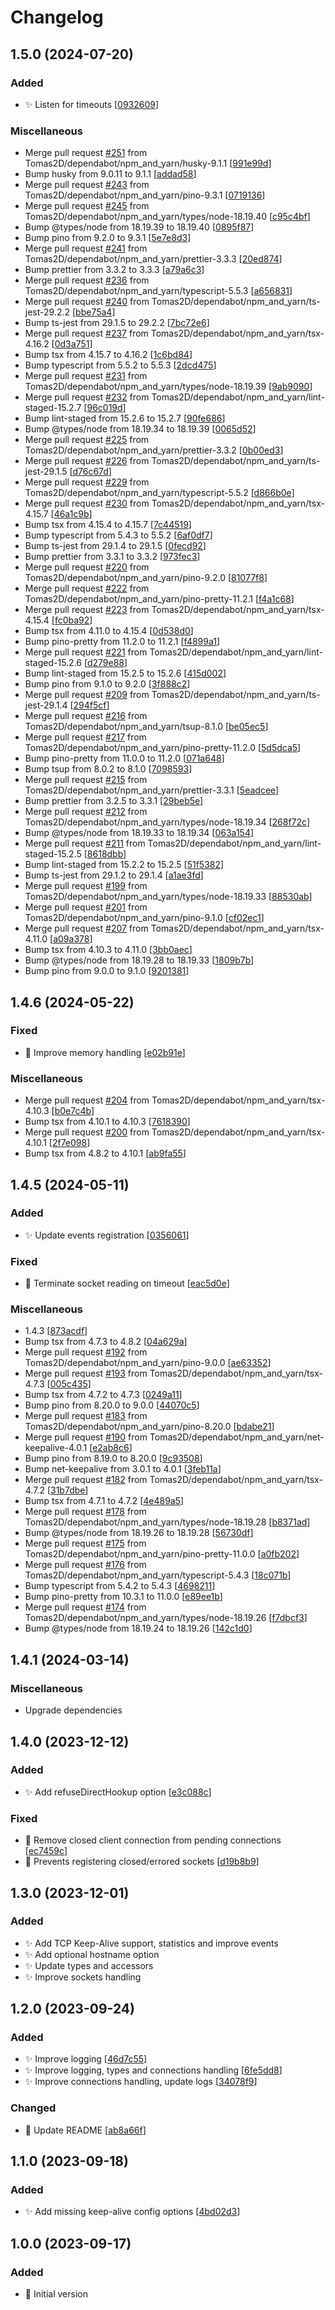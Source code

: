# Changelog

<a name="1.5.0"></a>
## 1.5.0 (2024-07-20)

### Added

- ✨ Listen for timeouts [[0932609](https://github.com/Tomas2D/ultravnc-repeater/commit/093260960cd58ba38d577c9cd14e74f5da9ce229)]

### Miscellaneous

-  Merge pull request [#251](https://github.com/Tomas2D/ultravnc-repeater/issues/251) from Tomas2D/dependabot/npm_and_yarn/husky-9.1.1 [[991e99d](https://github.com/Tomas2D/ultravnc-repeater/commit/991e99d0ce34d2df73a6056107ad575f62158788)]
-  Bump husky from 9.0.11 to 9.1.1 [[addad58](https://github.com/Tomas2D/ultravnc-repeater/commit/addad5834f0961d5e624bdc41b845867680804a8)]
-  Merge pull request [#243](https://github.com/Tomas2D/ultravnc-repeater/issues/243) from Tomas2D/dependabot/npm_and_yarn/pino-9.3.1 [[0719136](https://github.com/Tomas2D/ultravnc-repeater/commit/07191367e99e75375fc96891a18e7f1165664e9a)]
-  Merge pull request [#245](https://github.com/Tomas2D/ultravnc-repeater/issues/245) from Tomas2D/dependabot/npm_and_yarn/types/node-18.19.40 [[c95c4bf](https://github.com/Tomas2D/ultravnc-repeater/commit/c95c4bf198bed5a7ee823cf4cccd7a7cbf858992)]
-  Bump @types/node from 18.19.39 to 18.19.40 [[0895f87](https://github.com/Tomas2D/ultravnc-repeater/commit/0895f87b56a5aeb2e594c7bbd76373a809d8fa80)]
-  Bump pino from 9.2.0 to 9.3.1 [[5e7e8d3](https://github.com/Tomas2D/ultravnc-repeater/commit/5e7e8d3500835286d80fcd1e6d58b0904f5bf7bf)]
-  Merge pull request [#241](https://github.com/Tomas2D/ultravnc-repeater/issues/241) from Tomas2D/dependabot/npm_and_yarn/prettier-3.3.3 [[20ed874](https://github.com/Tomas2D/ultravnc-repeater/commit/20ed8747b69c3da2cee4741adfe9c6fe5b741b00)]
-  Bump prettier from 3.3.2 to 3.3.3 [[a79a6c3](https://github.com/Tomas2D/ultravnc-repeater/commit/a79a6c33aa6d89a35efc92b2cae3c9a6fd3dcb0a)]
-  Merge pull request [#236](https://github.com/Tomas2D/ultravnc-repeater/issues/236) from Tomas2D/dependabot/npm_and_yarn/typescript-5.5.3 [[a656831](https://github.com/Tomas2D/ultravnc-repeater/commit/a6568318180a8013f3d4e8656dfe40e6d38e6663)]
-  Merge pull request [#240](https://github.com/Tomas2D/ultravnc-repeater/issues/240) from Tomas2D/dependabot/npm_and_yarn/ts-jest-29.2.2 [[bbe75a4](https://github.com/Tomas2D/ultravnc-repeater/commit/bbe75a4744d8a04229fb4e51e58a4028f82aafae)]
-  Bump ts-jest from 29.1.5 to 29.2.2 [[7bc72e6](https://github.com/Tomas2D/ultravnc-repeater/commit/7bc72e60b4928468a00b0de71a4277caa0ec4745)]
-  Merge pull request [#237](https://github.com/Tomas2D/ultravnc-repeater/issues/237) from Tomas2D/dependabot/npm_and_yarn/tsx-4.16.2 [[0d3a751](https://github.com/Tomas2D/ultravnc-repeater/commit/0d3a751ea39deebab7faa0f67af9f08610266186)]
-  Bump tsx from 4.15.7 to 4.16.2 [[1c6bd84](https://github.com/Tomas2D/ultravnc-repeater/commit/1c6bd84631e810e18d5d453d313a46930af11bbf)]
-  Bump typescript from 5.5.2 to 5.5.3 [[2dcd475](https://github.com/Tomas2D/ultravnc-repeater/commit/2dcd47523369f34f684b606cc0fe5f5222933e00)]
-  Merge pull request [#231](https://github.com/Tomas2D/ultravnc-repeater/issues/231) from Tomas2D/dependabot/npm_and_yarn/types/node-18.19.39 [[9ab9090](https://github.com/Tomas2D/ultravnc-repeater/commit/9ab9090dac5ef9d2dd8f99d4940af8a9d6f77c36)]
-  Merge pull request [#232](https://github.com/Tomas2D/ultravnc-repeater/issues/232) from Tomas2D/dependabot/npm_and_yarn/lint-staged-15.2.7 [[96c019d](https://github.com/Tomas2D/ultravnc-repeater/commit/96c019d52b46e2cdbfd1c1049c661482fd846347)]
-  Bump lint-staged from 15.2.6 to 15.2.7 [[90fe686](https://github.com/Tomas2D/ultravnc-repeater/commit/90fe686c7acadc0a751595ee38216d50c5cb69f0)]
-  Bump @types/node from 18.19.34 to 18.19.39 [[0065d52](https://github.com/Tomas2D/ultravnc-repeater/commit/0065d52f944e9ba8a4fe1361197ef32348837dad)]
-  Merge pull request [#225](https://github.com/Tomas2D/ultravnc-repeater/issues/225) from Tomas2D/dependabot/npm_and_yarn/prettier-3.3.2 [[0b00ed3](https://github.com/Tomas2D/ultravnc-repeater/commit/0b00ed32f028dae4c15d05eb622d257e9a6c89dc)]
-  Merge pull request [#226](https://github.com/Tomas2D/ultravnc-repeater/issues/226) from Tomas2D/dependabot/npm_and_yarn/ts-jest-29.1.5 [[d76c67d](https://github.com/Tomas2D/ultravnc-repeater/commit/d76c67de26a18192501952aef6f9ad2a27f09b22)]
-  Merge pull request [#229](https://github.com/Tomas2D/ultravnc-repeater/issues/229) from Tomas2D/dependabot/npm_and_yarn/typescript-5.5.2 [[d866b0e](https://github.com/Tomas2D/ultravnc-repeater/commit/d866b0ee046416b41779c10ea066bc9e617276a7)]
-  Merge pull request [#230](https://github.com/Tomas2D/ultravnc-repeater/issues/230) from Tomas2D/dependabot/npm_and_yarn/tsx-4.15.7 [[46a1c9b](https://github.com/Tomas2D/ultravnc-repeater/commit/46a1c9b9f0ea04bd3c95f6e2214cb1bc7dea3638)]
-  Bump tsx from 4.15.4 to 4.15.7 [[7c44519](https://github.com/Tomas2D/ultravnc-repeater/commit/7c44519876281c806d1ccd095c3ca80b84288152)]
-  Bump typescript from 5.4.3 to 5.5.2 [[6af0df7](https://github.com/Tomas2D/ultravnc-repeater/commit/6af0df72f315423be12798cede5adcf67b670b95)]
-  Bump ts-jest from 29.1.4 to 29.1.5 [[0fecd92](https://github.com/Tomas2D/ultravnc-repeater/commit/0fecd92705c23ddb5dce5be6c6c150fa300ddc93)]
-  Bump prettier from 3.3.1 to 3.3.2 [[973fec3](https://github.com/Tomas2D/ultravnc-repeater/commit/973fec3670f7ac97a975065876e90ad0b3016359)]
-  Merge pull request [#220](https://github.com/Tomas2D/ultravnc-repeater/issues/220) from Tomas2D/dependabot/npm_and_yarn/pino-9.2.0 [[81077f8](https://github.com/Tomas2D/ultravnc-repeater/commit/81077f8264c50be7f8a4d8f8b6abd76e29afd441)]
-  Merge pull request [#222](https://github.com/Tomas2D/ultravnc-repeater/issues/222) from Tomas2D/dependabot/npm_and_yarn/pino-pretty-11.2.1 [[f4a1c68](https://github.com/Tomas2D/ultravnc-repeater/commit/f4a1c68314b7fe6b6a13d59a3580c0c612ad7609)]
-  Merge pull request [#223](https://github.com/Tomas2D/ultravnc-repeater/issues/223) from Tomas2D/dependabot/npm_and_yarn/tsx-4.15.4 [[fc0ba92](https://github.com/Tomas2D/ultravnc-repeater/commit/fc0ba9207f4032768abfce63ae9f3e0e3f0a8b57)]
-  Bump tsx from 4.11.0 to 4.15.4 [[0d538d0](https://github.com/Tomas2D/ultravnc-repeater/commit/0d538d08cb8c886a61352a5fdcc967eb91a006a0)]
-  Bump pino-pretty from 11.2.0 to 11.2.1 [[f4899a1](https://github.com/Tomas2D/ultravnc-repeater/commit/f4899a1e863028d1e60f41b8b3d6e97600aa09e2)]
-  Merge pull request [#221](https://github.com/Tomas2D/ultravnc-repeater/issues/221) from Tomas2D/dependabot/npm_and_yarn/lint-staged-15.2.6 [[d279e88](https://github.com/Tomas2D/ultravnc-repeater/commit/d279e88234e726bb974500118845f809a1eb3cee)]
-  Bump lint-staged from 15.2.5 to 15.2.6 [[415d002](https://github.com/Tomas2D/ultravnc-repeater/commit/415d002066b32bb2bd78321e1459978e952f0560)]
-  Bump pino from 9.1.0 to 9.2.0 [[3f888c2](https://github.com/Tomas2D/ultravnc-repeater/commit/3f888c2447e5d732361be343961dc7970a54e6b9)]
-  Merge pull request [#209](https://github.com/Tomas2D/ultravnc-repeater/issues/209) from Tomas2D/dependabot/npm_and_yarn/ts-jest-29.1.4 [[294f5cf](https://github.com/Tomas2D/ultravnc-repeater/commit/294f5cfce3a68cec24e3d7417ba7104ff8907875)]
-  Merge pull request [#216](https://github.com/Tomas2D/ultravnc-repeater/issues/216) from Tomas2D/dependabot/npm_and_yarn/tsup-8.1.0 [[be05ec5](https://github.com/Tomas2D/ultravnc-repeater/commit/be05ec57913be0ce6bf3268712e9ac448e60f94e)]
-  Merge pull request [#217](https://github.com/Tomas2D/ultravnc-repeater/issues/217) from Tomas2D/dependabot/npm_and_yarn/pino-pretty-11.2.0 [[5d5dca5](https://github.com/Tomas2D/ultravnc-repeater/commit/5d5dca511e0f80582640e918ba9a437f6e5ad5ee)]
-  Bump pino-pretty from 11.0.0 to 11.2.0 [[071a648](https://github.com/Tomas2D/ultravnc-repeater/commit/071a648dabd72ef240b1b497584757159e5db3c2)]
-  Bump tsup from 8.0.2 to 8.1.0 [[7098593](https://github.com/Tomas2D/ultravnc-repeater/commit/709859367d19de7ccd4f5d2c61c1ce16665308e4)]
-  Merge pull request [#215](https://github.com/Tomas2D/ultravnc-repeater/issues/215) from Tomas2D/dependabot/npm_and_yarn/prettier-3.3.1 [[5eadcee](https://github.com/Tomas2D/ultravnc-repeater/commit/5eadcee63fe208ef30c9be4c8eff5fcc1cb5fb9c)]
-  Bump prettier from 3.2.5 to 3.3.1 [[29beb5e](https://github.com/Tomas2D/ultravnc-repeater/commit/29beb5e4a64c46473bbfbb60a50e083b230f1223)]
-  Merge pull request [#212](https://github.com/Tomas2D/ultravnc-repeater/issues/212) from Tomas2D/dependabot/npm_and_yarn/types/node-18.19.34 [[268f72c](https://github.com/Tomas2D/ultravnc-repeater/commit/268f72cf9882bc896788362af450525bff19a741)]
-  Bump @types/node from 18.19.33 to 18.19.34 [[063a154](https://github.com/Tomas2D/ultravnc-repeater/commit/063a154bba70d4ca9b4176e8965e1e18a1e29fe2)]
-  Merge pull request [#211](https://github.com/Tomas2D/ultravnc-repeater/issues/211) from Tomas2D/dependabot/npm_and_yarn/lint-staged-15.2.5 [[8618dbb](https://github.com/Tomas2D/ultravnc-repeater/commit/8618dbba40e44c894db268953f43cd44f6e1e1e9)]
-  Bump lint-staged from 15.2.2 to 15.2.5 [[51f5382](https://github.com/Tomas2D/ultravnc-repeater/commit/51f5382b0fcc8a3e48cf5bbc1420f3d7b36d62cf)]
-  Bump ts-jest from 29.1.2 to 29.1.4 [[a1ae3fd](https://github.com/Tomas2D/ultravnc-repeater/commit/a1ae3fdf08d5bb3e1cfb20f713363cc2f4b9931c)]
-  Merge pull request [#199](https://github.com/Tomas2D/ultravnc-repeater/issues/199) from Tomas2D/dependabot/npm_and_yarn/types/node-18.19.33 [[88530ab](https://github.com/Tomas2D/ultravnc-repeater/commit/88530ab3cfc911d488cefac583cb14b77f0b3e76)]
-  Merge pull request [#201](https://github.com/Tomas2D/ultravnc-repeater/issues/201) from Tomas2D/dependabot/npm_and_yarn/pino-9.1.0 [[cf02ec1](https://github.com/Tomas2D/ultravnc-repeater/commit/cf02ec140519d6c018f95582c15c2309531cc9b3)]
-  Merge pull request [#207](https://github.com/Tomas2D/ultravnc-repeater/issues/207) from Tomas2D/dependabot/npm_and_yarn/tsx-4.11.0 [[a09a378](https://github.com/Tomas2D/ultravnc-repeater/commit/a09a3786085dd0de3f706a4e76c8b72d7e1090a7)]
-  Bump tsx from 4.10.3 to 4.11.0 [[3bb0aec](https://github.com/Tomas2D/ultravnc-repeater/commit/3bb0aec0dc6695bd9fe04602e5445e47c61156b7)]
-  Bump @types/node from 18.19.28 to 18.19.33 [[1809b7b](https://github.com/Tomas2D/ultravnc-repeater/commit/1809b7be881d700c02bde567a68918ad4b7d8858)]
-  Bump pino from 9.0.0 to 9.1.0 [[9201381](https://github.com/Tomas2D/ultravnc-repeater/commit/92013811fb3b0f5df95eb8fd9a775816209b5da5)]


<a name="1.4.6"></a>
## 1.4.6 (2024-05-22)

### Fixed

- 🐛 Improve memory handling [[e02b91e](https://github.com/Tomas2D/ultravnc-repeater/commit/e02b91ee632455e34b6705c3f89b12dc1b9baa61)]

### Miscellaneous

-  Merge pull request [#204](https://github.com/Tomas2D/ultravnc-repeater/issues/204) from Tomas2D/dependabot/npm_and_yarn/tsx-4.10.3 [[b0e7c4b](https://github.com/Tomas2D/ultravnc-repeater/commit/b0e7c4b0bcd1e175896e1616718a0921118042ff)]
-  Bump tsx from 4.10.1 to 4.10.3 [[7618390](https://github.com/Tomas2D/ultravnc-repeater/commit/76183904b561f22b7426f5e5e622f4242fe859f5)]
-  Merge pull request [#200](https://github.com/Tomas2D/ultravnc-repeater/issues/200) from Tomas2D/dependabot/npm_and_yarn/tsx-4.10.1 [[2f7e098](https://github.com/Tomas2D/ultravnc-repeater/commit/2f7e0985d6f6db7bdf0672b4247e99aab58edabf)]
-  Bump tsx from 4.8.2 to 4.10.1 [[ab9fa55](https://github.com/Tomas2D/ultravnc-repeater/commit/ab9fa55fd05a0a304d4831fb80b07dfd4fbd1ce1)]


<a name="1.4.5"></a>
## 1.4.5 (2024-05-11)

### Added

- ✨ Update events registration [[0356061](https://github.com/Tomas2D/ultravnc-repeater/commit/03560614bc7dfc68bc627053d58a89031e1f6518)]

### Fixed

- 🐛 Terminate socket reading on timeout [[eac5d0e](https://github.com/Tomas2D/ultravnc-repeater/commit/eac5d0e09856ddcbfd47b252dc18f0a694e00cc8)]

### Miscellaneous

-  1.4.3 [[873acdf](https://github.com/Tomas2D/ultravnc-repeater/commit/873acdf7301be0473e5909191d63a047282b6e87)]
-  Bump tsx from 4.7.3 to 4.8.2 [[04a629a](https://github.com/Tomas2D/ultravnc-repeater/commit/04a629aae638c5b48d5befa38f8aa8af6f7025a8)]
-  Merge pull request [#192](https://github.com/Tomas2D/ultravnc-repeater/issues/192) from Tomas2D/dependabot/npm_and_yarn/pino-9.0.0 [[ae63352](https://github.com/Tomas2D/ultravnc-repeater/commit/ae633522065deb97cbbe4e33dc81dd1ac1f59298)]
-  Merge pull request [#193](https://github.com/Tomas2D/ultravnc-repeater/issues/193) from Tomas2D/dependabot/npm_and_yarn/tsx-4.7.3 [[005c435](https://github.com/Tomas2D/ultravnc-repeater/commit/005c435e35b883e7b50731de31e7b8c52bd12a97)]
-  Bump tsx from 4.7.2 to 4.7.3 [[0249a11](https://github.com/Tomas2D/ultravnc-repeater/commit/0249a110842b66c0cb7651ea427e944012e8a62a)]
-  Bump pino from 8.20.0 to 9.0.0 [[44070c5](https://github.com/Tomas2D/ultravnc-repeater/commit/44070c57e7a314c0c25deb446ccf47c15ae06467)]
-  Merge pull request [#183](https://github.com/Tomas2D/ultravnc-repeater/issues/183) from Tomas2D/dependabot/npm_and_yarn/pino-8.20.0 [[bdabe21](https://github.com/Tomas2D/ultravnc-repeater/commit/bdabe21a385851988a0eb06e5e322a301c8e5717)]
-  Merge pull request [#190](https://github.com/Tomas2D/ultravnc-repeater/issues/190) from Tomas2D/dependabot/npm_and_yarn/net-keepalive-4.0.1 [[e2ab8c6](https://github.com/Tomas2D/ultravnc-repeater/commit/e2ab8c612d71a79a661b285d6baea9300fd3575f)]
-  Bump pino from 8.19.0 to 8.20.0 [[9c93508](https://github.com/Tomas2D/ultravnc-repeater/commit/9c93508c33169dc5b8e09f9023898376904a81a1)]
-  Bump net-keepalive from 3.0.1 to 4.0.1 [[3feb11a](https://github.com/Tomas2D/ultravnc-repeater/commit/3feb11acd58c2c50283582b40812131c5977a763)]
-  Merge pull request [#182](https://github.com/Tomas2D/ultravnc-repeater/issues/182) from Tomas2D/dependabot/npm_and_yarn/tsx-4.7.2 [[31b7dbe](https://github.com/Tomas2D/ultravnc-repeater/commit/31b7dbe44037da7b877060785031cc0d8ae8114a)]
-  Bump tsx from 4.7.1 to 4.7.2 [[4e489a5](https://github.com/Tomas2D/ultravnc-repeater/commit/4e489a5cc2bf68fca2b9632529c021d1aec568ba)]
-  Merge pull request [#178](https://github.com/Tomas2D/ultravnc-repeater/issues/178) from Tomas2D/dependabot/npm_and_yarn/types/node-18.19.28 [[b8371ad](https://github.com/Tomas2D/ultravnc-repeater/commit/b8371ad87509347b5fd30fc3050e7679a710e567)]
-  Bump @types/node from 18.19.26 to 18.19.28 [[56730df](https://github.com/Tomas2D/ultravnc-repeater/commit/56730df1d7e04e4705e115ac676350a4ed59c9e1)]
-  Merge pull request [#175](https://github.com/Tomas2D/ultravnc-repeater/issues/175) from Tomas2D/dependabot/npm_and_yarn/pino-pretty-11.0.0 [[a0fb202](https://github.com/Tomas2D/ultravnc-repeater/commit/a0fb2022d243203f2f69c478292e9bab3f9a7d4b)]
-  Merge pull request [#176](https://github.com/Tomas2D/ultravnc-repeater/issues/176) from Tomas2D/dependabot/npm_and_yarn/typescript-5.4.3 [[18c071b](https://github.com/Tomas2D/ultravnc-repeater/commit/18c071b9b66653b2a433067d67d4974271f05f15)]
-  Bump typescript from 5.4.2 to 5.4.3 [[4698211](https://github.com/Tomas2D/ultravnc-repeater/commit/46982110a096de5104e6872c652e2722d925882b)]
-  Bump pino-pretty from 10.3.1 to 11.0.0 [[e89ee1b](https://github.com/Tomas2D/ultravnc-repeater/commit/e89ee1b939d710b1590ff0bee38f7b57601e0663)]
-  Merge pull request [#174](https://github.com/Tomas2D/ultravnc-repeater/issues/174) from Tomas2D/dependabot/npm_and_yarn/types/node-18.19.26 [[f7dbcf3](https://github.com/Tomas2D/ultravnc-repeater/commit/f7dbcf346a8b2f026379238bb36997ac486b2d6e)]
-  Bump @types/node from 18.19.24 to 18.19.26 [[142c1d0](https://github.com/Tomas2D/ultravnc-repeater/commit/142c1d05820da3b0f89f36083e04e873934adb6f)]


<a name="1.4.1"></a>
## 1.4.1 (2024-03-14)

### Miscellaneous

-  Upgrade dependencies


<a name="1.4.0"></a>
## 1.4.0 (2023-12-12)

### Added

- ✨ Add refuseDirectHookup option [[e3c088c](https://github.com/Tomas2D/ultravnc-repeater/commit/e3c088c267790cf437204321b1487c241a127722)]

### Fixed

- 🐛 Remove closed client connection from pending connections [[ec7459c](https://github.com/Tomas2D/ultravnc-repeater/commit/ec7459c0a5e1bedc86cc64cb990ce0af92c8e0ee)]
- 🐛 Prevents registering closed/errored sockets [[d19b8b9](https://github.com/Tomas2D/ultravnc-repeater/commit/d19b8b9393dcc37345d4f40a6f1617b3e3e74315)]


<a name="1.3.0"></a>
## 1.3.0 (2023-12-01)

### Added

- ✨ Add TCP Keep-Alive support, statistics and improve events
- ✨ Add optional hostname option
- ✨ Update types and accessors
- ✨ Improve sockets handling


<a name="1.2.0"></a>
## 1.2.0 (2023-09-24)

### Added

- ✨ Improve logging [[46d7c55](https://github.com/Tomas2D/ultravnc-repeater/commit/46d7c55a3ca3324fa4dd5ea0e9b860df3e4b32c9)]
- ✨ Improve logging, types and connections handling [[6fe5dd8](https://github.com/Tomas2D/ultravnc-repeater/commit/6fe5dd8f621207bd8df2e79f4f2023a3e13ca6f9)]
- ✨ Improve connections handling, update logs [[34078f9](https://github.com/Tomas2D/ultravnc-repeater/commit/34078f9a1b8bad4b8c88bd3188652bf5b101efbb)]


### Changed

- 💬 Update README [[ab8a66f](https://github.com/Tomas2D/ultravnc-repeater/commit/ab8a66f9ae9f5c64929bdb42b040777dc649a6d4)]


<a name="1.1.0"></a>
## 1.1.0 (2023-09-18)

### Added

- ✨ Add missing keep-alive config options [[4bd02d3](https://github.com/Tomas2D/ultravnc-repeater/commit/4bd02d373a914c2cb2cef5a0180a14ce2aa0e5dc)]


<a name="1.0.0"></a>
## 1.0.0 (2023-09-17)

### Added

- 🎉 Initial version


